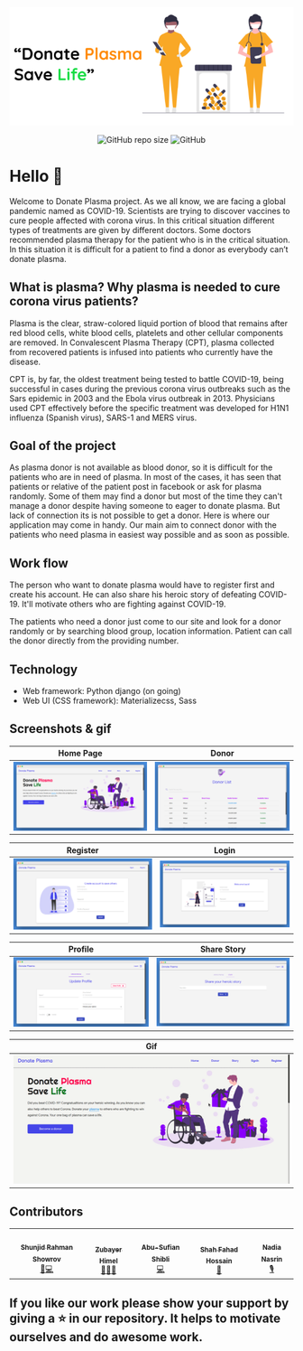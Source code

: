 <div align="center">

![Banner](assets/img/banner.png)

![GitHub repo size](https://img.shields.io/github/repo-size/teamtigers/donateplasma?label=Repo%20size&logo=github)
![GitHub](https://img.shields.io/github/license/teamtigers/donateplasma?color=red&label=Licese&logo=github)

</div>

# Hello :wave:

Welcome to Donate Plasma project. As we all know, we are facing a global pandemic named as COVID-19. Scientists are trying to discover vaccines to cure people affected with corona virus. In this critical situation different types of treatments are given by different doctors. Some doctors recommended plasma therapy for the patient who is in the critical situation. In this situation it is difficult for a patient to find a donor as everybody can’t donate plasma.

## What is plasma? Why plasma is needed to cure corona virus patients?

Plasma is the clear, straw-colored liquid portion of blood that remains after red blood cells, white blood cells, platelets and other cellular components are removed. In Convalescent Plasma Therapy (CPT), plasma collected from recovered patients is infused into patients who currently have the disease.

CPT is, by far, the oldest treatment being tested to battle COVID-19, being successful in cases during the previous corona virus outbreaks such as the Sars epidemic in 2003 and the Ebola virus outbreak in 2013. Physicians used CPT effectively before the specific treatment was developed for H1N1 influenza (Spanish virus), SARS-1 and MERS virus.

## Goal of the project

As plasma donor is not available as blood donor, so it is difficult for the patients who are in need of plasma. In most of the cases, it has seen that patients or relative of the patient post in facebook or ask for plasma randomly. Some of them may find a donor but most of the time they can't manage a donor despite having someone to eager to donate plasma. But lack of connection its is not possible to get a donor. Here is where our application may come in handy. Our main aim to connect donor with the patients who need plasma in easiest way possible and as soon as possible.

## Work flow

The person who want to donate plasma would have to register first and create his account. He can also share his heroic story of defeating COVID-19. It'll motivate others who are fighting against COVID-19.

The patients who need a donor just come to our site and look for a donor randomly or by searching blood group, location information. Patient can call the donor directly from the providing number.

## Technology

- Web framework: Python django (on going)
- Web UI (CSS framework): Materializecss, Sass

## Screenshots & gif

|            Home Page            |            Donor             |
| :-----------------------------: | :--------------------------: |
| ![Homepage](assets/img/ss1.png) | ![Donor](assets/img/ss2.png) |

|            Register             |            Login             |
| :-----------------------------: | :--------------------------: |
| ![Register](assets/img/ss3.png) | ![Login](assets/img/ss4.png) |

|           Profile            |           Share Story           |
| :--------------------------: | :-----------------------------: |
| ![Donor](assets/img/ss5.png) | ![Register](assets/img/ss6.png) |

|                 Gif                 |
| :---------------------------------: |
| ![Gif](assets/img/donateplasma.gif) |

## Contributors

<table>
  <tr>
   <td align="center"><a href="http://facebook.com/shunjid"><img src="https://avatars2.githubusercontent.com/u/29749035?v=4" width="100px;" alt=""/><br /><sub><b>Shunjid Rahman Showrov</b></sub></a><br /><a href="#" title="Ideas">🤩</a><a href="#" title="Code">💻</a></td>
    <td align="center"><a href="http://facebook.com/zubayerhimel"><img src="https://avatars0.githubusercontent.com/u/29758443?v=4" width="100px;" alt=""/><br /><sub><b>Zubayer Himel</b></sub></a><br /><a href="#" title="Planning & Feedback">🤔</a><a href="#" title="Wireframing">🦴</a><a href="#" title="Documentation">📖</a></td>
    <td align="center"><a href="https://www.facebook.com/hm.sheble"><img src="https://avatars1.githubusercontent.com/u/62396798?v=4" width="100px;" alt=""/><br /><sub><b>Abu-Sufian Shibli</b></sub></a><br /><a href="#" title="Code">💻</a></td>
    <td align="center"><a href="https://www.facebook.com/shahfahad.hossain"><img src="https://avatars1.githubusercontent.com/u/29758456?v=4" width="100px;" alt=""/><br /><sub><b>Shah Fahad Hossain</b></sub></a><br /><a href="#" title="Script writer for video">📝</a></td>
    <td align="center"><a href="https://www.facebook.com/nadianasrin80"><img src="https://avatars1.githubusercontent.com/u/36202028?v=4" width="100px;" alt=""/><br /><sub><b>Nadia Nasrin</b></sub></a><br /><a href="#" title="Voice for video">🎙️</a></td>

  </tr>
  </table>

## If you like our work please show your support by giving a :star: in our repository. It helps to motivate ourselves and do awesome work.
